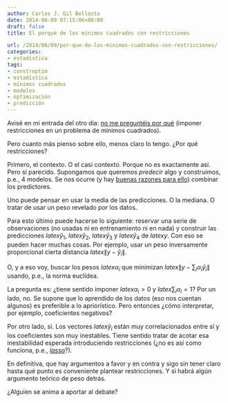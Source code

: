 ```yaml
---
author: Carlos J. Gil Bellosta
date: 2014-06-09 07:15:06+00:00
draft: false
title: El porqué de los mínimos cuadrados con restricciones

url: /2014/06/09/por-que-de-los-minimos-cuadrados-con-restricciones/
categories:
- estadística
tags:
- constroptim
- estadística
- mínimos cuadrados
- modelos
- optimización
- predicción
---
```


Avisé en mi entrada del otro día: [no me preguntéis por qué](http://www.datanalytics.com/2014/06/05/minimos-cuadrados-con-restricciones/) (imponer restricciones en un problema de mínimos cuadrados).

Pero cuanto más pienso sobre ello, menos claro lo tengo. ¿Por qué restricciones?

Primero, el contexto. O el casi contexto. Porque no es exactamente así. Pero sí parecido. Supongamos que queremos _predecir_ algo y construimos, p.e., 4 modelos. Se nos ocurre (y hay [buenas razones para ello](https://ieeexplore.ieee.org/document/5693450)) combinar los predictores.

Uno puede pensar en usar la media de las predicciones. O la mediana. O tratar de usar un peso revelado por los datos.

Para esto último puede hacerse lo siguiente: reservar una serie de observaciones (no usadas ni en entrenamiento ni en nada) y construir las predicciones $latex \hat{y}_1$, $latex \hat{y}_2$, $latex \hat{y}_3$ y $latex \hat{y}_4$ de $latex y$. Con eso se pueden hacer muchas cosas. Por ejemplo, usar un peso inversamente proporcional cierta distancia $latex \|y - \hat{y}_i\|$.

O, y a eso voy, buscar los pesos $latex \alpha_i$ que minimizan $latex \|y - \sum_i \alpha_i \hat{y}_i\|$ usando, p.e., la norma euclídea.

La pregunta es: ¿tiene sentido imponer $latex \alpha_i > 0$ y $latex \sum_i \alpha_i = 1$? Por un lado, no. Se supone que lo aprendido de los datos (eso nos cuentan algunos) es preferible a lo apriorístico. Pero entonces ¿cómo interpretar, por ejemplo, coeficientes negativos?

Por otro lado, sí. Los vectores $latex \hat{y}_i$ están muy correlacionados entre sí y los coeficientes son muy inestables. Tiene sentido tratar de acotar esa inestabilidad esperada introduciendo restricciones (¿no es así como funciona, p.e., [_lasso_](http://en.wikipedia.org/wiki/Regularization_(mathematics))?).

En definitiva, que hay argumentos a favor y en contra y sigo sin tener claro hasta qué punto es conveniente plantear restricciones. Y si habrá algún argumento teórico de peso detrás.

¿Alguien se anima a aportar al debate?
